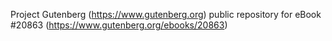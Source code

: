 Project Gutenberg (https://www.gutenberg.org) public repository for eBook #20863 (https://www.gutenberg.org/ebooks/20863)
